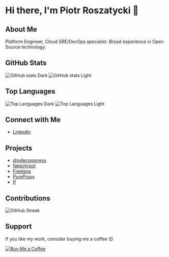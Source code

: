 # Hi there, I'm Piotr Roszatycki 👋

## About Me

Platform Engineer, Cloud SRE/DevOps specialist. Broad experience in Open
Source technology.

## GitHub Stats

![GitHub stats Dark](https://github-readme-stats.vercel.app/api?username=dex4er&show_icons=true&theme=dark#gh-dark-mode-only)
![GitHub stats Light](https://github-readme-stats.vercel.app/api?username=dex4er&show_icons=true&theme=default#gh-light-mode-only)

## Top Languages

![Top Languages Dark](https://github-readme-stats.vercel.app/api/top-langs/?username=dex4er&show_icons=true&theme=dark#gh-dark-mode-only)
![Top Languages Light](https://github-readme-stats.vercel.app/api/top-langs/?username=dex4er&show_icons=true&theme=dark#gh-light-mode-only)

## Connect with Me

- [LinkedIn](https://www.linkedin.com/in/piotr.roszatycki)

## Projects

- [drpdecompress](https://github.com/dex4er/drpdecompress)
- [fakechroot](https://github.com/dex4er/fakechroot)
- [Freelens](https://github.com/freelensapp/freelens)
- [PureProxy](https://github.com/dex4er/pureproxy)
- [tf](https://github.com/dex4er/tf)

## Contributions

![GitHub Streak](https://github-readme-streak-stats.herokuapp.com/?user=dex4er&theme=radical)

## Support

If you like my work, consider buying me a coffee 😊

[![Buy Me a Coffee](https://img.shields.io/badge/Buy%20Me%20a%20Coffee-Donate-orange)](https://www.buymeacoffee.com/dex4er)
